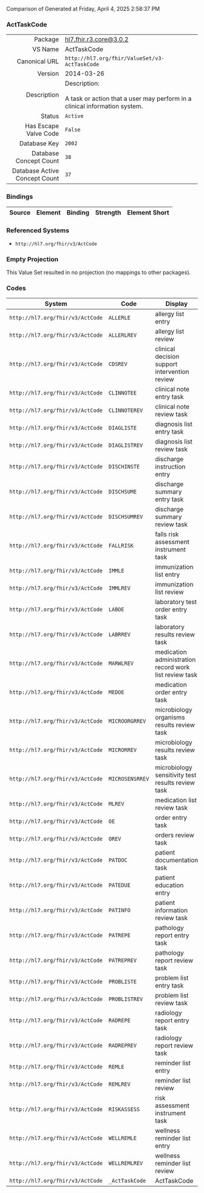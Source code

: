 Comparison of 
Generated at Friday, April 4, 2025 2:58:37 PM

### ActTaskCode

|      |     |
| ---: | --- |
| Package | hl7.fhir.r3.core@3.0.2 |
| VS Name | ActTaskCode |
| Canonical URL | `http://hl7.org/fhir/ValueSet/v3-ActTaskCode` |
| Version | 2014-03-26 |
| Description | Description:<br/><br/>A task or action that a user may perform in a clinical information system. |
| Status | `Active` |
| Has Escape Valve Code | `False` |
| Database Key | `2002` |
| Database Concept Count | `38` |
| Database Active Concept Count | `37` |
### Bindings

| Source | Element | Binding | Strength | Element Short |
| ------ | ------- | ------- | -------- | ------------- |

### Referenced Systems

* `http://hl7.org/fhir/v3/ActCode`
### Empty Projection

This Value Set resulted in no projection (no mappings to other packages).

### Codes

| System | Code | Display |
| ------ | ---- | ------- |
| `http://hl7.org/fhir/v3/ActCode` | `ALLERLE` | allergy list entry |
| `http://hl7.org/fhir/v3/ActCode` | `ALLERLREV` | allergy list review |
| `http://hl7.org/fhir/v3/ActCode` | `CDSREV` | clinical decision support intervention review |
| `http://hl7.org/fhir/v3/ActCode` | `CLINNOTEE` | clinical note entry task |
| `http://hl7.org/fhir/v3/ActCode` | `CLINNOTEREV` | clinical note review task |
| `http://hl7.org/fhir/v3/ActCode` | `DIAGLISTE` | diagnosis list entry task |
| `http://hl7.org/fhir/v3/ActCode` | `DIAGLISTREV` | diagnosis list review task |
| `http://hl7.org/fhir/v3/ActCode` | `DISCHINSTE` | discharge instruction entry |
| `http://hl7.org/fhir/v3/ActCode` | `DISCHSUME` | discharge summary entry task |
| `http://hl7.org/fhir/v3/ActCode` | `DISCHSUMREV` | discharge summary review task |
| `http://hl7.org/fhir/v3/ActCode` | `FALLRISK` | falls risk assessment instrument task |
| `http://hl7.org/fhir/v3/ActCode` | `IMMLE` | immunization list entry |
| `http://hl7.org/fhir/v3/ActCode` | `IMMLREV` | immunization list review |
| `http://hl7.org/fhir/v3/ActCode` | `LABOE` | laboratory test order entry task |
| `http://hl7.org/fhir/v3/ActCode` | `LABRREV` | laboratory results review task |
| `http://hl7.org/fhir/v3/ActCode` | `MARWLREV` | medication administration record work list review task |
| `http://hl7.org/fhir/v3/ActCode` | `MEDOE` | medication order entry task |
| `http://hl7.org/fhir/v3/ActCode` | `MICROORGRREV` | microbiology organisms results review task |
| `http://hl7.org/fhir/v3/ActCode` | `MICRORREV` | microbiology results review task |
| `http://hl7.org/fhir/v3/ActCode` | `MICROSENSRREV` | microbiology sensitivity test results review task |
| `http://hl7.org/fhir/v3/ActCode` | `MLREV` | medication list review task |
| `http://hl7.org/fhir/v3/ActCode` | `OE` | order entry task |
| `http://hl7.org/fhir/v3/ActCode` | `OREV` | orders review task |
| `http://hl7.org/fhir/v3/ActCode` | `PATDOC` | patient documentation task |
| `http://hl7.org/fhir/v3/ActCode` | `PATEDUE` | patient education entry |
| `http://hl7.org/fhir/v3/ActCode` | `PATINFO` | patient information review task |
| `http://hl7.org/fhir/v3/ActCode` | `PATREPE` | pathology report entry task |
| `http://hl7.org/fhir/v3/ActCode` | `PATREPREV` | pathology report review task |
| `http://hl7.org/fhir/v3/ActCode` | `PROBLISTE` | problem list entry task |
| `http://hl7.org/fhir/v3/ActCode` | `PROBLISTREV` | problem list review task |
| `http://hl7.org/fhir/v3/ActCode` | `RADREPE` | radiology report entry task |
| `http://hl7.org/fhir/v3/ActCode` | `RADREPREV` | radiology report review task |
| `http://hl7.org/fhir/v3/ActCode` | `REMLE` | reminder list entry |
| `http://hl7.org/fhir/v3/ActCode` | `REMLREV` | reminder list review |
| `http://hl7.org/fhir/v3/ActCode` | `RISKASSESS` | risk assessment instrument task |
| `http://hl7.org/fhir/v3/ActCode` | `WELLREMLE` | wellness reminder list entry |
| `http://hl7.org/fhir/v3/ActCode` | `WELLREMLREV` | wellness reminder list review |
| `http://hl7.org/fhir/v3/ActCode` | `_ActTaskCode` | ActTaskCode |
